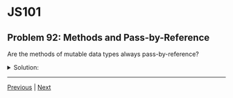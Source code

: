 # JS101
## Problem 92: Methods and Pass-by-Reference

Are the methods of mutable data types always pass-by-reference?

<details>
<summary>Solution:</summary>

No. For example, the `concat` and `indexOf` array methods don't receive objects as arguments.

Whether a method exhibits pass-by-reference behavior depends on what arguments it receives, not on what object it's called on.

**Methods that receive objects (PBR behavior possible):**

```js
let arr1 = [1, 2, 3];
let arr2 = [4, 5, 6];

arr1.push(...arr2);  // Modifies arr1, but arr2 is spread into primitives
console.log(arr1);   // [1, 2, 3, 4, 5, 6]
```

**Methods that receive primitives (PBV behavior):**

```js
let arr = [1, 2, 3];

// indexOf receives a primitive number
let index = arr.indexOf(2);  // 1

// concat can receive arrays, but returns a new array (non-mutating)
let arr2 = [4, 5];
let result = arr.concat(arr2);
console.log(arr);     // [1, 2, 3] (unchanged)
console.log(result);  // [1, 2, 3, 4, 5] (new array)
```

Even mutating methods like `push`, `splice`, etc., receive their arguments according to the same rules: primitives by value, objects by reference. The fact that the method mutates the calling object doesn't change how its arguments are passed.

</details>

---

[Previous](091.md) | [Next](093.md)

